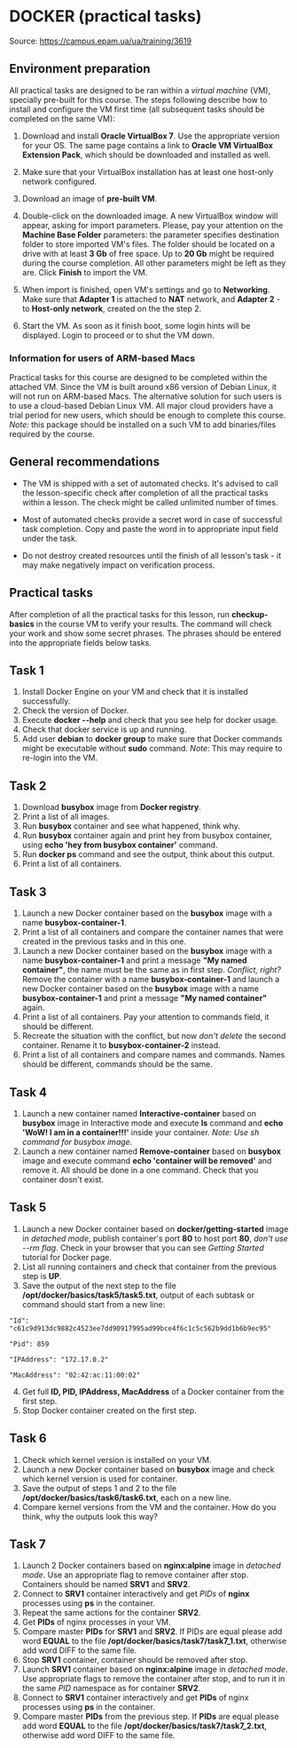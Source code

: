 # DOCKER (practical tasks) 

Source: https://campus.epam.ua/ua/training/3619

## Environment preparation

All practical tasks are designed to be ran within a *virtual machine* (VM), specially pre-built for this course. The steps following describe how to install and configure the VM first time (all subsequent tasks should be completed on the same VM):

1. Download and install **Oracle VirtualBox 7**. Use the appropriate version for your OS. The same page contains a link to **Oracle VM VirtualBox Extension Pack**, which should be downloaded and installed as well.

2. Make sure that your VirtualBox installation has at least one host-only network configured.

3. Download an image of **pre-built VM**.

4. Double-click on the downloaded image. A new VirtualBox window will appear, asking for import parameters. Please, pay your attention on the **Machine Base Folder** parameters: the parameter specifies destination folder to store imported VM's files. The folder should be located on a drive with at least **3 Gb** of free space. Up to **20 Gb** might be required during the course completion. All other parameters might be left as they are. Click **Finish** to import the VM.

5. When import is finished, open VM's settings and go to **Networking**. Make sure that **Adapter 1** is attached to **NAT** network, and **Adapter 2** - to **Host-only network**, created on the the step 2.

6. Start the VM. As soon as it finish boot, some login hints will be displayed. Login to proceed or to shut the VM down.


### Information for users of ARM-based Macs

Practical tasks for this course are designed to be completed within the attached VM. Since the VM is built around x86 version of Debian Linux, it will not run on ARM-based Macs. The alternative solution for such users is to use a cloud-based Debian Linux VM. All major cloud providers have a trial period for new users, which should be enough to complete this course. *Note:* this package should be installed on a such VM to add binaries/files required by the course.


## General recommendations

* The VM is shipped with a set of automated checks. It's advised to call the lesson-specific check after completion of all the practical tasks within a lesson. The check might be called unlimited number of times.

* Most of automated checks provide a secret word in case of successful task completion. Copy and paste the word in to appropriate input field under the task.

* Do not destroy created resources until the finish of all lesson's task - it may make negatively impact on verification process.


## Practical tasks

After completion of all the practical tasks for this lesson, run **checkup-basics** in the course VM to verify your results. The command will check your work and show some secret phrases. The phrases should be entered into the appropriate fields below tasks.


## Task 1

1. Install Docker Engine on your VM and check that it is installed successfully.
2. Check the version of Docker.
3. Execute **docker --help** and check that you see help for docker usage.
4. Сheck that docker service is up and running.
5. Add user **debian** to **docker group** to make sure that Docker commands might be executable without **sudo** command. *Note*: This may require to re-login into the VM.


## Task 2

1. Download **busybox** image from **Docker registry**.
2. Print a list of all images.
3. Run **busybox** container and see what happened, think why.
4. Run **busybox** container again and print hey from busybox container, using **echo 'hey from busybox container'** command.
5. Run **docker ps** command and see the output, think about this output.
6. Print a list of all containers.


## Task 3

1. Launch a new Docker container based on the **busybox** image with a name **busybox-container-1**.
2. Print a list of all containers and compare the container names that were created in the previous tasks and in this one.
3. Launch a new Docker container based on the **busybox** image with a name **busybox-container-1** and print a message **"My named container"**, the name must be the same as in first step. *Conflict, right?* Remove the container with a name **busybox-container-1** and launch a new Docker container based on the **busybox** image with a name **busybox-container-1** and print a message **"My named container"** again.
4. Print a list of all containers. Pay your attention to commands field, it should be different.
5. Recreate the situation with the conflict, but now *don't delete* the second container. Rename it to **busybox-container-2** instead.
6. Print a list of all containers and compare names and commands. Names should be different, commands should be the same.


## Task 4

1. Launch a new container named **Interactive-container** based on **busybox** image in Interactive mode and execute **ls** command and **echo 'WoW! I am in a container!!!'** inside your container. *Note: Use sh command for busybox image.*
2. Launch a new container named **Remove-container** based on **busybox** image and execute command **echo 'container will be removed'** and remove it. All should be done in a one command. Check that you container dosn't exist.


## Task 5

1. Launch a new Docker container based on **docker/getting-started** image in *detached mode*, publish container's port **80** to host port **80**, *don't use --rm flag*. Check in your browser that you can see *Getting Started* tutorial for Docker page.
2. List all running containers and check that container from the previous step is **UP**.
3. Save the output of the next step to the file **/opt/docker/basics/task5/task5.txt**, output of each subtask or command should start from a new line:

```
"Id": "c61c9d913dc9882c4523ee7dd90917995ad99bce4f6c1c5c562b9dd1b6b9ec95"

"Pid": 859

"IPAddress": "172.17.0.2"

"MacAddress": "02:42:ac:11:00:02"
```

4. Get full **ID, PID, IPAddress, MacAddress** of a Docker container from the first step.
5. Stop Docker container created on the first step.


## Task 6

1. Check which kernel version is installed on your VM.
2. Launch a new Docker container based on **busybox** image and check which kernel version is used for container.
3. Save the output of steps 1 and 2 to the file **/opt/docker/basics/task6/task6.txt**, each on a new line.
4. Compare kernel versions from the VM and the container. How do you think, why the outputs look this way?


## Task 7

1. Launch 2 Docker containers based on **nginx:alpine** image in *detached mode*. Use an appropriate flag to remove container after stop. Containers should be named **SRV1** and **SRV2**.
2. Connect to **SRV1** container interactively and get *PIDs* of **nginx** processes using **ps** in the container.
3. Repeat the same actions for the container **SRV2**.
4. Get **PIDs** of nginx processes in your VM.
5. Compare master **PIDs** for **SRV1** and **SRV2**. If PIDs are equal please add word **EQUAL** to the file **/opt/docker/basics/task7/task7_1.txt**, otherwise add word DIFF to the same file.
6. Stop **SRV1** container, container should be removed after stop.
7. Launch **SRV1** container based on **nginx:alpine** image in *detached mode*. Use appropriate flags to remove the container after stop, and to run it in the same *PID* namespace as for container **SRV2**.
8. Connect to **SRV1** container interactively and get **PIDs** of nginx processes using **ps** in the container.
9. Compare master **PIDs** from the previous step. If **PIDs** are equal please add word **EQUAL** to the file **/opt/docker/basics/task7/task7_2.txt**, otherwise add word DIFF to the same file.





